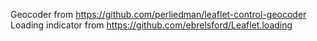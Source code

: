 Geocoder from https://github.com/perliedman/leaflet-control-geocoder
Loading indicator from https://github.com/ebrelsford/Leaflet.loading